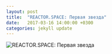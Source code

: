 ```yaml
---
layout: post
title:  "REACTOR.SPACE: Первая звезда"
date:   2017-03-16 14:00:00 +0300
categories: jekyll update
---
```

![REACTOR.SPACE: Первая звезда](https://datagraphics.github.io/assets/bitmap2.png "REACTOR.SPACE: Первая звезда")
